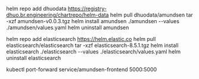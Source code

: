 helm repo add dhuodata https://registry-dhuo.br.engineering/chartrepo/helm-data
helm pull dhuodata/amundsen
tar -xzf amundsen-v0.0.3.tgz
helm install amundsen ./amundsen --values ./amundsen/values.yaml
helm uninstall amundsen

helm repo add elasticsearch https://helm.elastic.co
helm pull elasticsearch/elasticsearch
tar -xzf elasticsearch-8.5.1.tgz 
helm install elasticsearch ./elasticsearch --values ./elasticsearch/values.yaml 
helm uninstall elasticsearch

kubectl port-forward service/amundsen-frontend 5000:5000